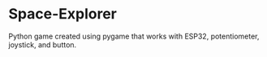 # Space-Explorer
Python game created using pygame that works with ESP32, potentiometer, joystick, and button.
